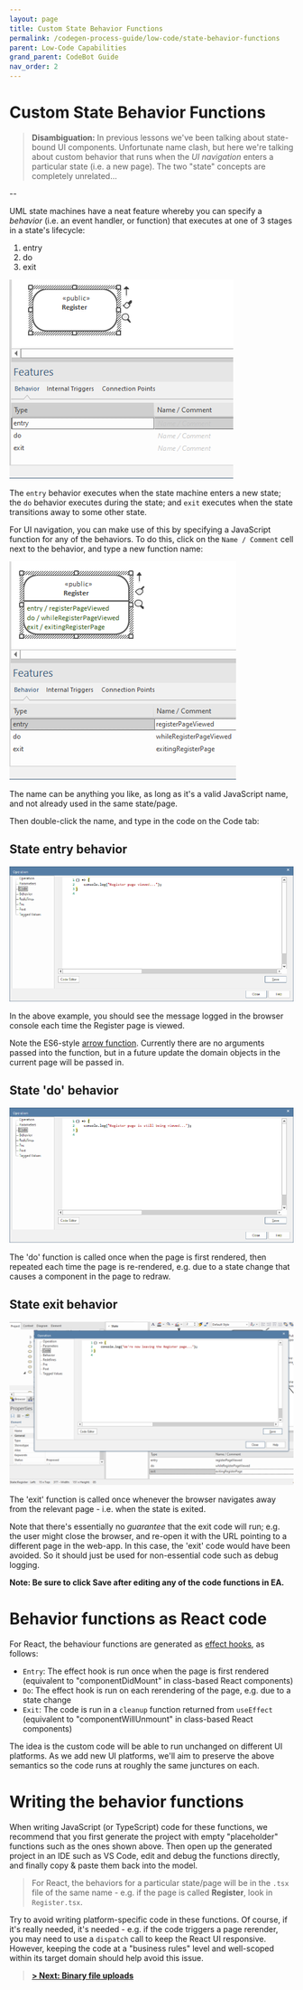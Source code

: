 ```yaml
---
layout: page
title: Custom State Behavior Functions
permalink: /codegen-process-guide/low-code/state-behavior-functions
parent: Low-Code Capabilities
grand_parent: CodeBot Guide
nav_order: 2
---
```


# Custom State Behavior Functions

> **Disambiguation:** In previous lessons we've been talking about state-bound UI components. Unfortunate name clash, but here we're talking about custom behavior that runs when the *UI navigation* enters a particular state (i.e. a new page). The two "state" concepts are completely unrelated...

--

UML state machines have a neat feature whereby you can specify a *behavior* (i.e. an event handler, or function) that executes at one of 3 stages in a state's lifecycle:

1. entry
2. do
3. exit

![UML state behaviors modeled in Enterprise Architect](../../images/lba/state-behaviors.png "UML state behaviors modeled in Enterprise Architect")

The `entry` behavior executes when the state machine enters a new state; the `do` behavior executes during the state; and `exit` executes when the state transitions away to some other state.

For UI navigation, you can make use of this by specifying a JavaScript function for any of the behaviors. To do this, click on the `Name / Comment` cell next to the behavior, and type a new function name:

![State behavior function names](../../images/lba/state-behavior-function-names.png "State behavior function names")

The name can be anything you like, as long as it's a valid JavaScript name, and not already used in the same state/page.

Then double-click the name, and type in the code on the Code tab:

## State entry behavior

![State entry behavior](../../images/lba/state-entry-behavior.png "State entry behavior")

In the above example, you should see the message logged in the browser console each time the Register page is viewed.

Note the ES6-style [arrow function](https://developer.mozilla.org/en-US/docs/Web/JavaScript/Reference/Functions/Arrow_functions). Currently there are no arguments passed into the function, but in a future update the domain objects in the current page will be passed in.


## State 'do' behavior

![State do behavior](../../images/lba/state-do-behavior.png "State do behavior")

The 'do' function is called once when the page is first rendered, then repeated each time the page is re-rendered, e.g. due to a state change that causes a component in the page to redraw.


## State exit behavior

![State exit behavior](../../images/lba/state-exit-behavior.png "State exit behavior")

The 'exit' function is called once whenever the browser navigates away from the relevant page - i.e. when the state is exited.

Note that there's essentially no *guarantee* that the exit code will run; e.g. the user might close the browser, and re-open it with the URL pointing to a different page in the web-app. In this case, the 'exit' code would have been avoided. So it should just be used for non-essential code such as debug logging.

**Note: Be sure to click Save after editing any of the code functions in EA.**


# Behavior functions as React code

For React, the behaviour functions are generated as [effect hooks](https://reactjs.org/docs/hooks-effect.html), as follows:

* `Entry`: The effect hook is run once when the page is first rendered (equivalent to "componentDidMount" in class-based React components)
* `Do`: The effect hook is run on each rerendering of the page, e.g. due to a state change
* `Exit`: The code is run in a `cleanup` function returned from `useEffect` (equivalent to "componentWillUnmount" in class-based React components)

The idea is the custom code will be able to run unchanged on different UI platforms. As we add new UI platforms, we'll aim to preserve the above semantics so the code runs at roughly the same junctures on each.


# Writing the behavior functions

When writing JavaScript (or TypeScript) code for these functions, we recommend that you first generate the project with empty "placeholder" functions such as the ones shown above. Then open up the generated project in an IDE such as VS Code, edit and debug the functions directly, and finally copy & paste them back into the model.

> For React, the behaviors for a particular state/page will be in the `.tsx` file of the same name - e.g. if the page is called **Register**, look in `Register.tsx`.


Try to avoid writing platform-specific code in these functions. Of course, if it's really needed, it's needed - e.g. if the code triggers a page rerender, you may need to use a `dispatch` call to keep the React UI responsive. However, keeping the code at a "business rules" level and well-scoped within its target domain should help avoid this issue.


> **[> Next: Binary file uploads](binary-file-uploads)**
